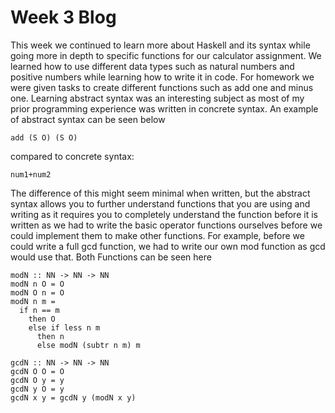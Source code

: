 # Week 3 Blog
This week we continued to learn more about Haskell and its syntax while going more in depth to specific functions for our calculator assignment. We learned how to use different
data types such as natural numbers and positive numbers while learning how to write it in code. For homework we were given tasks to create different functions such as add one and 
minus one. Learning abstract syntax was an interesting subject as most of my prior programming experience was written in concrete syntax. An example of abstract syntax can be seen
below 
```
add (S O) (S O)
```
compared to concrete syntax:
```
num1+num2
```
The difference of this might seem minimal when written, but the abstract syntax allows you to further understand functions that you are using and writing as it requires you to 
completely understand the function before it is written as we had to write the basic operator functions ourselves before we could implement them to make other functions. For 
example, before we could write a full gcd function, we had to write our own mod function as gcd would use that. Both Functions can be seen here
```
modN :: NN -> NN -> NN
modN n O = O
modN O n = O
modN n m =
  if n == m
    then O
    else if less n m
      then n
      else modN (subtr n m) m

gcdN :: NN -> NN -> NN
gcdN O O = O
gcdN O y = y
gcdN y O = y
gcdN x y = gcdN y (modN x y)
```
